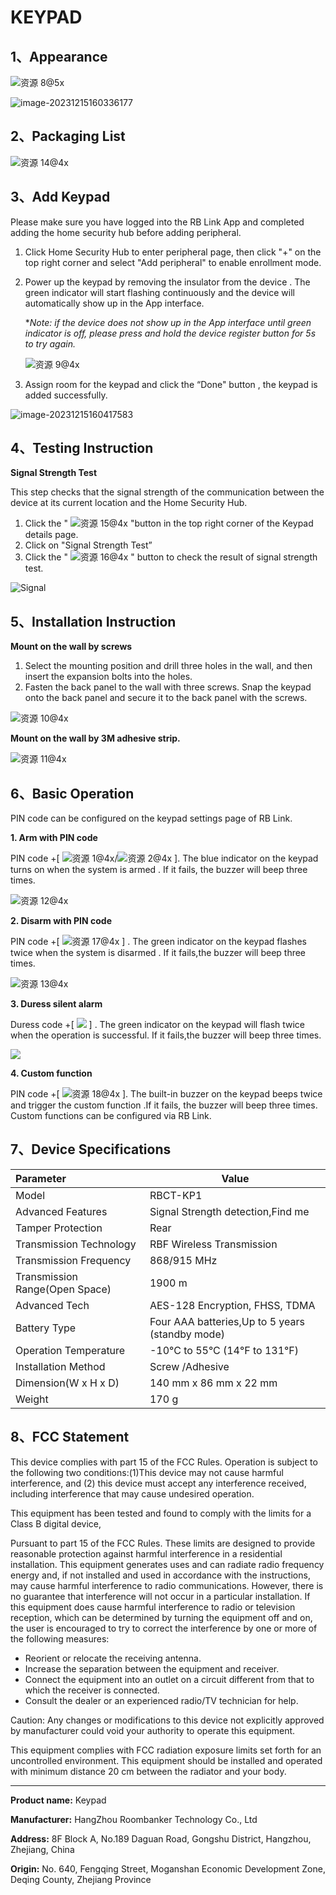 # KEYPAD

## 1、Appearance

![资源 8@5x](https://dusunprj.oss-us-west-1.aliyuncs.com/%E8%B5%84%E6%BA%90%208@5x.png)

![image-20231215160336177](https://dusunprj.oss-us-west-1.aliyuncs.com/image-20231215160336177.png)

## 2、Packaging List

![资源 14@4x](https://dusunprj.oss-us-west-1.aliyuncs.com/%E8%B5%84%E6%BA%90%2014@4x.png)

## 3、Add Keypad

Please make sure you have logged into the RB Link App and completed adding the home security hub before adding peripheral.

1. Click Home Security Hub to enter peripheral page, then click "+" on the top right corner and select "Add peripheral" to enable enrollment mode.

2. Power up the keypad by removing the insulator from the device . The green indicator will start flashing continuously and the device will automatically show up in the App interface.

   **Note: if the device does not show up in the App interface until green indicator is off, please press and hold the device register button for 5s to try again.*

   ![资源 9@4x](https://dusunprj.oss-us-west-1.aliyuncs.com/%E8%B5%84%E6%BA%90%209@4x.png)

3. Assign room for the keypad and click the “Done" button , the keypad is added successfully.

![image-20231215160417583](https://dusunprj.oss-us-west-1.aliyuncs.com/image-20231215160417583.png)

## 4、Testing Instruction

**Signal Strength Test**

This step checks that the signal strength of the communication between the device at its current location and the Home Security Hub.

1. Click the " ![资源 15@4x](https://dusunprj.oss-us-west-1.aliyuncs.com/%E8%B5%84%E6%BA%90%2015@4x.png) "button in the top right corner of the Keypad details page.
2. Click on "Signal Strength Test”
3. Click the " ![资源 16@4x](https://dusunprj.oss-us-west-1.aliyuncs.com/%E8%B5%84%E6%BA%90%2016@4x.png) " button to check the result of signal strength test.

![Signal](https://dusunprj.oss-us-west-1.aliyuncs.com/Signal.png)

## 5、Installation Instruction

**Mount on the wall by screws**

1. Select the mounting position and drill three holes in the wall, and then insert the expansion bolts into the holes.
2. Fasten the back panel to the wall with three screws. Snap the keypad onto the back panel and secure it to the back panel with the screws.

![资源 10@4x](https://dusunprj.oss-us-west-1.aliyuncs.com/%E8%B5%84%E6%BA%90%2010@4x.png)

**Mount on the wall by 3M  adhesive strip.**

![资源 11@4x](https://dusunprj.oss-us-west-1.aliyuncs.com/%E8%B5%84%E6%BA%90%2011@4x.png)

## 6、Basic Operation

PIN code can be configured on the keypad settings page of RB Link.

**1. Arm with PIN code**

PIN code +[ ![资源 1@4x](https://dusunprj.oss-us-west-1.aliyuncs.com/%E8%B5%84%E6%BA%90%201@4x.png)/![资源 2@4x](https://dusunprj.oss-us-west-1.aliyuncs.com/%E8%B5%84%E6%BA%90%202@4x.png) ]. The blue indicator on the keypad turns on when the system is armed . If it fails, the buzzer will beep three times.

![资源 12@4x](https://dusunprj.oss-us-west-1.aliyuncs.com/%E8%B5%84%E6%BA%90%2012@4x.png)

**2. Disarm with PIN code**

PIN code +[ ![资源 17@4x](https://dusunprj.oss-us-west-1.aliyuncs.com/%E8%B5%84%E6%BA%90%2017@4x.png) ] . The green indicator on the keypad flashes twice when the system is disarmed . If it fails,the buzzer will beep three times.

![资源 13@4x](https://dusunprj.oss-us-west-1.aliyuncs.com/%E8%B5%84%E6%BA%90%2013@4x.png)

**3. Duress silent alarm**

Duress code +[ ![](https://dusunprj.oss-us-west-1.aliyuncs.com/%E8%B5%84%E6%BA%90%2017@4x.png) ] . The green indicator on the keypad will flash twice when the operation is successful. If it fails,the buzzer will beep three times.

![](https://dusunprj.oss-us-west-1.aliyuncs.com/%E8%B5%84%E6%BA%90%2013@4x.png)

**4. Custom function**

PIN code +[ ![资源 18@4x](https://dusunprj.oss-us-west-1.aliyuncs.com/%E8%B5%84%E6%BA%90%2018@4x.png) ]. The built-in buzzer on the keypad beeps twice and trigger the custom function .If it fails, the buzzer will beep three times. Custom functions can be configured via RB Link.

## 7、Device Specifications

| Parameter                      | Value                                           |
| :----------------------------- | ----------------------------------------------- |
| Model                          | RBCT-KP1                                        |
| Advanced Features              | Signal Strength detection,Find me               |
| Tamper Protection              | Rear                                            |
| Transmission Technology        | RBF Wireless Transmission                       |
| Transmission  Frequency        | 868/915 MHz                                     |
| Transmission Range(Open Space) | 1900 m                                          |
| Advanced Tech                  | AES-128 Encryption, FHSS, TDMA                  |
| Battery Type                   | Four AAA batteries,Up to 5 years (standby mode) |
| Operation Temperature          | -10°C to 55°C (14℉ to 131℉)                     |
| Installation Method            | Screw /Adhesive                                 |
| Dimension(W x H x D)           | 140 mm x 86 mm x 22 mm                          |
| Weight                         | 170 g                                           |

## 8、FCC  Statement

This device complies with part 15 of the FCC Rules. Operation is subject to the following two conditions:(1)This device may not cause harmful interference, and (2) this device must accept any interference received, including interference that may cause undesired operation.

This equipment has been tested and found to comply with the limits for a Class B digital device,

Pursuant to part 15 of the FCC Rules. These limits are designed to provide reasonable protection against harmful interference in a residential installation. This equipment generates uses and can radiate radio frequency energy and, if not installed and used in accordance with the instructions, may cause harmful interference to radio communications. However, there is no guarantee that interference will not occur in a particular installation. If this equipment does cause harmful interference to radio or television reception, which can be determined by turning the equipment off and on, the user is encouraged to try to correct the interference by one or more of the following measures:

- Reorient or relocate the receiving antenna.
- Increase the separation between the equipment and receiver.
- Connect the equipment into an outlet on a circuit different from that to which the receiver is connected.
- Consult the dealer or an experienced radio/TV technician for help.

Caution: Any changes or modifications to this device not explicitly approved by manufacturer could void your authority to operate this equipment.

This equipment complies with FCC radiation exposure limits set forth for an uncontrolled environment. This equipment should be installed and operated with minimum distance 20 cm between the radiator and your body.

---

**Product name:** Keypad

**Manufacturer:** HangZhou Roombanker Technology Co., Ltd

**Address:** 8F Block A, No.189 Daguan Road, Gongshu District, Hangzhou, Zhejiang, China

**Origin:** No. 640, Fengqing Street, Moganshan Economic Development Zone, Deqing County, Zhejiang Province


